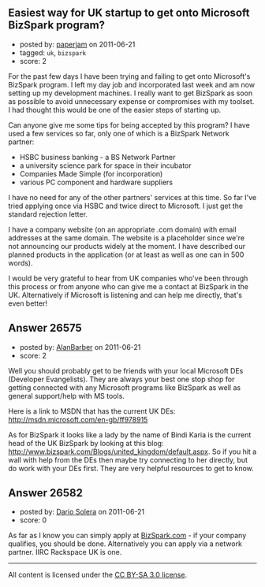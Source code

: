 ## Easiest way for UK startup to get onto Microsoft BizSpark program?

- posted by: [paperjam](https://stackexchange.com/users/-1/10225-paperjam) on 2011-06-21
- tagged: `uk`, `bizspark`
- score: 2

For the past few days I have been trying and failing to get onto Microsoft's BizSpark program.  I left my day job and incorporated last week and am now setting up my development machines.  I really want to get BizSpark as soon as possible to avoid unnecessary expense or compromises with my toolset.  I had thought this would be one of the easier steps of starting up.

Can anyone give me some tips for being accepted by this program?  I have used a few services so far, only one of which is a BizSpark Network partner:

- HSBC business banking - a BS Network Partner
- a university science park for space in their incubator
- Companies Made Simple (for incorporation)
- various PC component and hardware suppliers

I have no need for any of the other partners' services at this time.  So far I've tried applying once via HSBC and twice direct to Microsoft.  I just get the standard rejection letter.  

I have a company website (on an appropriate .com domain) with email addresses at the same domain.  The website is a placeholder since we're not announcing our products widely at the moment.  I have described our planned products in the application (or at least as well as one can in 500 words).

I would be very grateful to hear from UK companies who've been through this process or from anyone who can give me a contact at BizSpark in the UK.  Alternatively if Microsoft is listening and can help me directly, that's even better!



## Answer 26575

- posted by: [AlanBarber](https://stackexchange.com/users/-1/8933-alanbarber) on 2011-06-21
- score: 2

<p>Well you should probably get to be friends with your local Microsoft DEs (Developer Evangelists). They are always your best one stop shop for getting connected with any Microsoft programs like BizSpark as well as general support/help with MS tools. </p>

<p>Here is a link to MSDN that has the current UK DEs: <a href="http://msdn.microsoft.com/en-gb/ff978915" rel="nofollow">http://msdn.microsoft.com/en-gb/ff978915</a></p>

<p>As for BizSpark it looks like a lady by the name of Bindi Karia is the current head of the UK BizSpark by looking at this blog: <a href="http://www.bizspark.com/Blogs/united_kingdom/default.aspx" rel="nofollow">http://www.bizspark.com/Blogs/united_kingdom/default.aspx</a>. So if you hit a wall with help from the DEs then maybe try connecting to her directly, but do work with your DEs first. They are very helpful resources to get to know.</p>



## Answer 26582

- posted by: [Dario Solera](https://stackexchange.com/users/-1/1539-dario-solera) on 2011-06-21
- score: 0

<p>As far as I know you can simply apply at <a href="http://www.bizspark.com" rel="nofollow">BizSpark.com</a> - if your company qualifies, you should be done. Alternatively you can apply via a network partner. IIRC Rackspace UK is one.</p>




---

All content is licensed under the [CC BY-SA 3.0 license](https://creativecommons.org/licenses/by-sa/3.0/).
